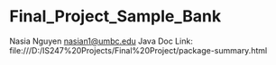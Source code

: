 # Final_Project_Sample_Bank
Nasia Nguyen
nasian1@umbc.edu
Java Doc Link: file:///D:/IS247%20Projects/Final%20Project/package-summary.html
